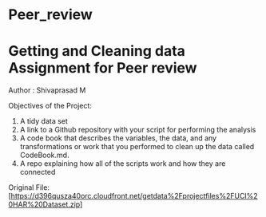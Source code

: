# Peer_review
# Getting and Cleaning data Assignment for Peer review

Author : Shivaprasad M

Objectives of the Project:
1. A tidy data set 
2. A link to a Github repository with your script for performing the analysis
3. A code book that describes the variables, the data, and any transformations or work that you performed to clean up the data called CodeBook.md.
4. A repo explaining how all of the scripts work and how they are connected

Original File:[https://d396qusza40orc.cloudfront.net/getdata%2Fprojectfiles%2FUCI%20HAR%20Dataset.zip]
